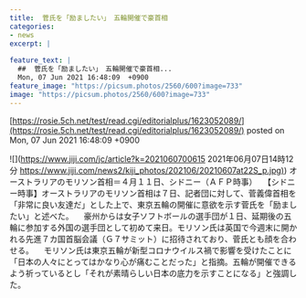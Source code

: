 ```yaml
---
title:  菅氏を「励ましたい」　五輪開催で豪首相  
categories:
- news
excerpt: |
  
feature_text: |
  ##  菅氏を「励ましたい」　五輪開催で豪首相...
  Mon, 07 Jun 2021 16:48:09  +0900
feature_image: "https://picsum.photos/2560/600?image=733"
image: "https://picsum.photos/2560/600?image=733"
---
```


[https://rosie.5ch.net/test/read.cgi/editorialplus/1623052089/](https://rosie.5ch.net/test/read.cgi/editorialplus/1623052089/)
posted on Mon, 07 Jun 2021 16:48:09  +0900

<!--more-->

![](https://www.jiji.com/jc/article?k=2021060700615 2021年06月07日14時12分 [https://www.jiji.com/news2/kiji_photos/202106/20210607at22S_p.jpg)](https://www.jiji.com/news2/kiji_photos/202106/20210607at22S_p.jpg)) オーストラリアのモリソン首相＝４月１１日、シドニー（ＡＦＰ時事） 　【シドニー時事】オーストラリアのモリソン首相は７日、記者団に対して、菅義偉首相を「非常に良い友達だ」とした上で、東京五輪の開催に意欲を示す菅氏を「励ましたい」と述べた。 　豪州からは女子ソフトボールの選手団が１日、延期後の五輪に参加する外国の選手団として初めて来日。モリソン氏は英国で今週末に開かれる先進７カ国首脳会議（Ｇ７サミット）に招待されており、菅氏とも顔を合わせる。 　モリソン氏は東京五輪が新型コロナウイルス禍で影響を受けたことに「日本の人々にとってはかなり心が痛むことだった」と指摘。五輪が開催できるよう祈っているとし「それが素晴らしい日本の底力を示すことになる」と強調した。
